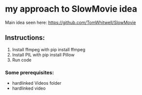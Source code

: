 # my approach to SlowMovie idea

Main idea seen here: https://github.com/TomWhitwell/SlowMovie

## Instructions:
1. Install ffmpeg with pip install ffmpeg
2. Install PIL with pip install Pillow
3. Run code

### Some prerequisites:
- hardlinked Videos folder
- hardlinked video
